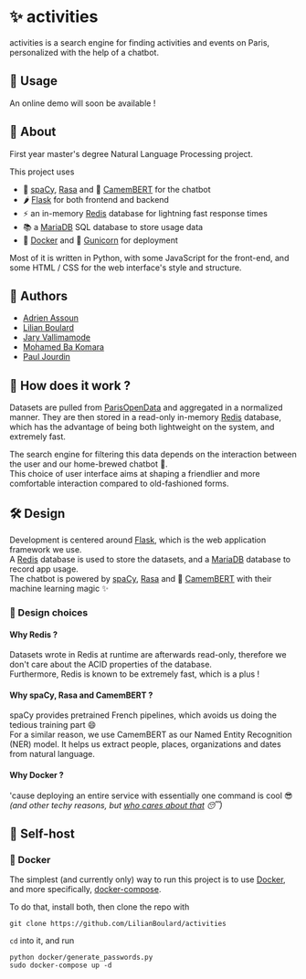 # ✨ activities

activities is a search engine for finding activities and events on Paris,
personalized with the help of a chatbot.  

## 🚀 Usage

An online demo will soon be available !

## 🔎 About

First year master's degree Natural Language Processing project.

This project uses
- 🤖 [spaCy](https://spacy.io/), [Rasa](https://rasa.com/solutions/open-source-nlu-nlp/) and 🤗 [CamemBERT](https://huggingface.co/Jean-Baptiste/camembert-ner-with-dates) for the chatbot
- 🌶 [Flask](https://flask.palletsprojects.com/en/2.1.x/) for both frontend and backend
- ⚡ an in-memory [Redis](https://redis.io/) database for lightning fast response times
- 📚 a [MariaDB](https://mariadb.org/) SQL database to store usage data
- 🐳 [Docker](https://www.docker.com/) and 🦄 [Gunicorn](https://gunicorn.org/) for deployment

Most of it is written in Python, with some JavaScript for the front-end, 
and some HTML / CSS for the web interface's style and structure.

## 🙌 Authors

- [Adrien Assoun](https://github.com/Arod-11)
- [Lilian Boulard](https://github.com/LilianBoulard)
- [Jary Vallimamode](https://github.com/JaryV)
- [Mohamed Ba Komara](https://github.com/komswaga)
- [Paul Jourdin](https://github.com/Paul-JD)

## 🤔 How does it work ?

Datasets are pulled from [ParisOpenData](https://opendata.paris.fr/pages/home/)
and aggregated in a normalized manner. They are then stored in a read-only
in-memory [Redis](https://redis.io/) database, which has the advantage of 
being both lightweight on the system, and extremely fast.

The search engine for filtering this data depends on the interaction between
the user and our home-brewed chatbot 🤖.  
This choice of user interface aims at shaping a friendlier and 
more comfortable interaction compared to old-fashioned forms.

## 🛠 Design

Development is centered around [Flask](https://flask.palletsprojects.com/en/2.1.x/), 
which is the web application framework we use.  
A [Redis](https://redis.io/) database is used to store the datasets, 
and a [MariaDB](https://mariadb.org/) database to record app usage.  
The chatbot is powered by [spaCy](https://spacy.io/), 
[Rasa](https://rasa.com/solutions/open-source-nlu-nlp/) and 
🤗 [CamemBERT](https://huggingface.co/Jean-Baptiste/camembert-ner-with-dates) 
with their machine learning magic ✨

### 🤔 Design choices

#### Why Redis ?

Datasets wrote in Redis at runtime are afterwards read-only, 
therefore we don't care about the ACID properties of the database.  
Furthermore, Redis is known to be extremely fast, which is a plus !

#### Why spaCy, Rasa and CamemBERT ?

spaCy provides pretrained French pipelines, which avoids us doing the tedious
training part 😄  
For a similar reason, we use CamemBERT as our Named Entity Recognition (NER) model.
It helps us extract people, places, organizations and dates from natural language.

#### Why Docker ?

'cause deploying an entire service with essentially one command is cool 😎  
*(and other techy reasons, but [who cares about that](docker/README.md) 😴)*

## 🔌 Self-host

### 🐳 Docker

The simplest (and currently only) way to run this project is to use 
[Docker](https://www.docker.com/), and more specifically, 
[docker-compose](https://docs.docker.com/compose/).

To do that, install both, then clone the repo with

```commandline
git clone https://github.com/LilianBoulard/activities
```

`cd` into it, and run

```commandline
python docker/generate_passwords.py
sudo docker-compose up -d
```
